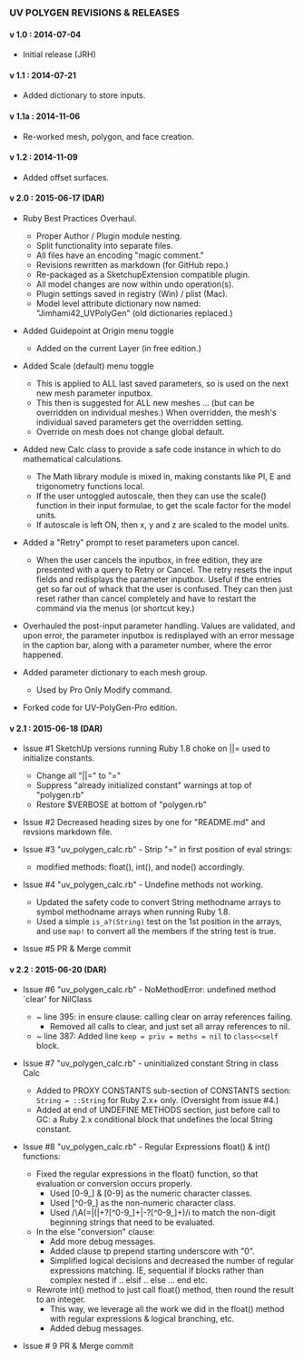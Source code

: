 
### UV POLYGEN REVISIONS & RELEASES

####  v 1.0  :  2014-07-04

- Initial release (JRH)


####  v 1.1  :  2014-07-21

- Added dictionary to store inputs.


####  v 1.1a :  2014-11-06

- Re-worked mesh, polygon, and face creation.


####  v 1.2  :  2014-11-09

- Added offset surfaces.


####  v 2.0  :  2015-06-17 (DAR)

- Ruby Best Practices Overhaul.
  - Proper Author / Plugin module nesting.
  - Split functionality into separate files.
  - All files have an encoding "magic comment."
  - Revisions rewritten as markdown (for GitHub repo.)
  - Re-packaged as a SketchupExtension compatible plugin.
  - All model changes are now within undo operation(s).
  - Plugin settings saved in registry (Win) / plist (Mac).
  - Model level attribute dictionary now named:
      "Jimhami42_UVPolyGen" (old dictionaries replaced.)

- Added Guidepoint at Origin menu toggle
  - Added on the current Layer (in free edition.)

- Added Scale (default) menu toggle
  - This is applied to ALL last saved parameters,
    so is used on the next new mesh parameter inputbox.
  - This then is suggested for ALL new meshes ...
      (but can be overridden on individual meshes.)
      When overridden, the mesh's individual saved
      parameters get the overridden setting.
  - Override on mesh does not change global default.
 
- Added new Calc class to provide a safe code instance in
  which to do mathematical calculations. 
  - The Math library module is mixed in, making constants
    like PI, E and trigonometry functions local.
  - If the user untoggled autoscale, then they can use the
    scale() function in their input formulae, to get the
	scale factor for the model units.
  - If autoscale is left ON, then x, y and z are scaled
    to the model units.
  
- Added a "Retry" prompt to reset parameters upon cancel.
  - When the user cancels the inputbox, in free edition,
    they are presented with a query to Retry or Cancel.
	The retry resets the input fields and redisplays the
	parameter inputbox. Useful if the entries get so far
	out of whack that the user is confused. They can then
	just reset rather than cancel completely and have to
	restart the command via the menus (or shortcut key.)

- Overhauled the post-input parameter handling. Values
  are validated, and upon error, the parameter inputbox
  is redisplayed with an error message in the caption bar,
  along with a parameter number, where the error happened.
  
- Added parameter dictionary to each mesh group.
  - Used by Pro Only Modify command.
	
* Forked code for UV-PolyGen-Pro edition.


####  v 2.1  :  2015-06-18 (DAR)

- Issue #1 SketchUp versions running Ruby 1.8 choke on ||= used to initialize constants.
  - Change all "||=" to "="
  - Suppress "already initialized constant" warnings at top of "polygen.rb"
  - Restore $VERBOSE at bottom  of "polygen.rb"

- Issue #2 Decreased heading sizes by one for "README.md" and revsions markdown file.

- Issue #3 "uv_polygen_calc.rb" - Strip "=" in first position of eval strings:
  - modified methods: float(), int(), and node() accordingly.

- Issue #4 "uv_polygen_calc.rb" - Undefine methods not working.
  - Updated the safety code to convert String methodname arrays to symbol
    methodname arrays when running Ruby 1.8.
  - Used a simple `is_a?(String)` test on the 1st position in the arrays,
    and use `map!` to convert all the members if the string test is true.

- Issue #5 PR & Merge commit


####  v 2.2  :  2015-06-20 (DAR)

- Issue #6 "uv_polygen_calc.rb" - NoMethodError: undefined method `clear' for NilClass
  - ~ line 395: in ensure clause: calling clear on array references failing. 
    - Removed all calls to clear, and just set all array references to nil.
  - ~ line 387: Added line `keep = priv = meths = nil` to `class<<self` block.

- Issue #7 "uv_polygen_calc.rb" - uninitialized constant String in class Calc
  - Added to PROXY CONSTANTS sub-section of CONSTANTS section:
    `String = ::String` for Ruby 2.x+ only. (Oversight from issue #4.)
  - Added at end of UNDEFINE METHODS section, just before call to GC:
    a Ruby 2.x conditional block that undefines the local String constant.

- Issue #8 "uv_polygen_calc.rb" - Regular Expressions float() & int() functions:
  - Fixed the regular expressions in the float() function, so that evaluation
    or conversion occurs properly.
    - Used [0-9_] & [0-9] as the numeric character classes.
    - Used [^0-9_] as the non-numeric character class.
    - Used /\A(\=|\(|\+?[^0-9_]+|\-?[^0-9_]+)/i to match the non-digit
      beginning strings that need to be evaluated.
  - In the else "conversion" clause:
    - Add more debug messages.
	- Added clause tp prepend starting underscore with "0".
	- Simplified logical decisions and decreased the number of regular
      expressions matching. IE, sequential if blocks rather than complex
	  nested if .. elsif .. else ... end etc.
  - Rewrote int() method to just call float() method, then round the result
    to an integer.
    - This way, we leverage all the work we did in the float() method with
      regular expressions & logical branching, etc.
    - Added debug messages.

- Issue # 9 PR & Merge commit

